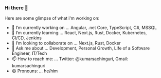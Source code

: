 ### Hi there 👋
  
  Here are some glimpse of what i'm working on:

- 🔭 I’m currently working on ... Angular, .net Core, TypeScript, C#, MSSQL
- 🌱 I’m currently learning ... React, Next.js, Rust, Docker, Kubernetes, CI/CD, Jenkins
- 👯 I’m looking to collaborate on ... Next.js, Rust, Docker
- 💬 Ask me about ... Development, Personal Growth, Life of a Software Engineer, IT/Tech
- 📫 How to reach me: ... Twitter: @kumarsachinguri, Gmail: kumarsachinguri
- 😄 Pronouns: ... he/him
<!--
- 🔭 I’m currently working on ...
- 🌱 I’m currently learning ...
- 👯 I’m looking to collaborate on ...
- 🤔 I’m looking for help with ...
- 💬 Ask me about ...
- 📫 How to reach me: ...
- 😄 Pronouns: ...
- ⚡ Fun fact: ...
-->

